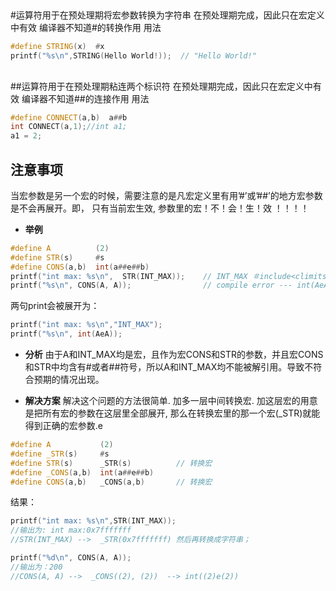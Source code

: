 ## #



#运算符用于在预处理期将宏参数转换为字符串
在预处理期完成，因此只在宏定义中有效
编译器不知道#的转换作用
用法

```cpp
#define STRING(x)  #x
printf("%s\n",STRING(Hello World!));  // "Hello World!"
```

## ##
##运算符用于在预处理期粘连两个标识符
在预处理期完成，因此只在宏定义中有效
编译器不知道##的连接作用
用法

```cpp
#define CONNECT(a,b)  a##b
int CONNECT(a,1);//int a1;
a1 = 2;
```

## 注意事项

当宏参数是另一个宏的时候，需要注意的是凡宏定义里有用’#’或’##’的地方宏参数是不会再展开。即， 只有当前宏生效, 参数里的宏！不！会！生！效 ！！！！

- **举例**

```cpp
#define A          (2)
#define STR(s)     #s
#define CONS(a,b)  int(a##e##b)
printf("int max: %s\n",  STR(INT_MAX));    // INT_MAX ＃include<climits>
printf("%s\n", CONS(A, A));                // compile error --- int(AeA)
```


两句print会被展开为：

```cpp
printf("int max: %s\n","INT_MAX");
printf("%s\n", int(AeA));
```

- **分析**
  由于A和INT_MAX均是宏，且作为宏CONS和STR的参数，并且宏CONS和STR中均含有#或者##符号，所以A和INT_MAX均不能被解引用。导致不符合预期的情况出现。

- **解决方案**
  解决这个问题的方法很简单. 加多一层中间转换宏. 加这层宏的用意是把所有宏的参数在这层里全部展开,
  那么在转换宏里的那一个宏(_STR)就能得到正确的宏参数.e

```cpp
#define A           (2)
#define _STR(s)     #s
#define STR(s)      _STR(s)          // 转换宏
#define _CONS(a,b)  int(a##e##b)
#define CONS(a,b)   _CONS(a,b)       // 转换宏
```


结果：

```cpp
printf("int max: %s\n",STR(INT_MAX));
//输出为: int max:0x7fffffff
//STR(INT_MAX) -->  _STR(0x7fffffff) 然后再转换成字符串； 

printf("%d\n", CONS(A, A));
//输出为：200
//CONS(A, A) -->  _CONS((2), (2))  --> int((2)e(2))
```

